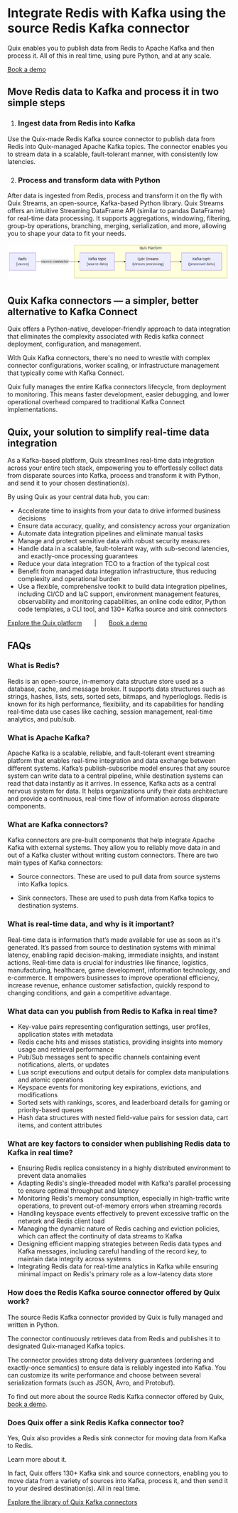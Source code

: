 <!--- BEGIN MARKDOWN --->
<!------------- BEGIN TEMPLATE --------------------->

# Integrate Redis with Kafka using the source Redis Kafka connector

Quix enables you to publish data from Redis to Apache Kafka and then process it. All of this in real time, using pure Python, and at any scale. 

[Book a demo](https://share.hsforms.com/1iW0TmZzKQMChk0lxd_tGiw4yjw2)

## Move Redis data to Kafka and process it in two simple steps

1. ### Ingest data from Redis into Kafka

Use the Quix-made Redis Kafka source connector to publish data from Redis into Quix-managed Apache Kafka topics. The connector enables you to stream data in a scalable, fault-tolerant manner, with consistently low latencies. 

2. ### Process and transform data with Python

After data is ingested from Redis, process and transform it on the fly with Quix Streams, an open-source, Kafka-based Python library. Quix Streams offers an intuitive Streaming DataFrame API (similar to pandas DataFrame) for real-time data processing. It supports aggregations, windowing, filtering, group-by operations, branching, merging, serialization, and more, allowing you to shape your data to fit your needs.

![Diagram](images/Redis-source_diagram_1.png)

## Quix Kafka connectors — a simpler, better alternative to Kafka Connect

Quix offers a Python-native, developer-friendly approach to data integration that eliminates the complexity associated with Redis kafka connect deployment, configuration, and management. 

With Quix Kafka connectors, there's no need to wrestle with complex connector configurations, worker scaling, or infrastructure management that typically come with Kafka Connect.

Quix fully manages the entire Kafka connectors lifecycle, from deployment to monitoring. This means faster development, easier debugging, and lower operational overhead compared to traditional Kafka Connect implementations.

## Quix, your solution to simplify real-time data integration

As a Kafka-based platform, Quix streamlines real-time data integration across your entire tech stack, empowering you to effortlessly collect data from disparate sources into Kafka, process and transform it with Python, and send it to your chosen destination(s).

By using Quix as your central data hub, you can:

* Accelerate time to insights from your data to drive informed business decisions  
* Ensure data accuracy, quality, and consistency across your organization  
* Automate data integration pipelines and eliminate manual tasks  
* Manage and protect sensitive data with robust security measures  
* Handle data in a scalable, fault-tolerant way, with sub-second latencies, and exactly-once processing guarantees  
* Reduce your data integration TCO to a fraction of the typical cost  
* Benefit from managed data integration infrastructure, thus reducing complexity and operational burden  
* Use a flexible, comprehensive toolkit to build data integration pipelines, including CI/CD and IaC support, environment management features, observability and monitoring capabilities, an online code editor, Python code templates, a CLI tool, and 130+ Kafka source and sink connectors

[Explore the Quix platform](https://portal.demo.quix.io/pipeline?workspace=demo-gametelemetrytemplate-prod)  |  [Book a demo](https://share.hsforms.com/1iW0TmZzKQMChk0lxd_tGiw4yjw2)

## FAQs

### What is Redis?

Redis is an open-source, in-memory data structure store used as a database, cache, and message broker. It supports data structures such as strings, hashes, lists, sets, sorted sets, bitmaps, and hyperloglogs. Redis is known for its high performance, flexibility, and its capabilities for handling real-time data use cases like caching, session management, real-time analytics, and pub/sub.

### What is Apache Kafka?

Apache Kafka is a scalable, reliable, and fault-tolerant event streaming platform that enables real-time integration and data exchange between different systems. Kafka’s publish-subscribe model ensures that any source system can write data to a central pipeline, while destination systems can read that data instantly as it arrives. In essence, Kafka acts as a central nervous system for data. It helps organizations unify their data architecture and provide a continuous, real-time flow of information across disparate components.

### What are Kafka connectors?

Kafka connectors are pre-built components that help integrate Apache Kafka with external systems. They allow you to reliably move data in and out of a Kafka cluster without writing custom connectors. There are two main types of Kafka connectors:

* Source connectors. These are used to pull data from source systems into Kafka topics.

* Sink connectors. These are used to push data from Kafka topics to destination systems.

### What is real-time data, and why is it important?

Real-time data is information that’s made available for use as soon as it's generated. It’s passed from source to destination systems with minimal latency, enabling rapid decision-making, immediate insights, and instant actions. Real-time data is crucial for industries like finance, logistics, manufacturing, healthcare, game development, information technology, and e-commerce. It empowers businesses to improve operational efficiency, increase revenue, enhance customer satisfaction, quickly respond to changing conditions, and gain a competitive advantage.

### What data can you publish from Redis to Kafka in real time?

* Key-value pairs representing configuration settings, user profiles, application states with metadata  
* Redis cache hits and misses statistics, providing insights into memory usage and retrieval performance  
* Pub/Sub messages sent to specific channels containing event notifications, alerts, or updates  
* Lua script executions and output details for complex data manipulations and atomic operations  
* Keyspace events for monitoring key expirations, evictions, and modifications  
* Sorted sets with rankings, scores, and leaderboard details for gaming or priority-based queues  
* Hash data structures with nested field-value pairs for session data, cart items, and content attributes 

### What are key factors to consider when publishing Redis data to Kafka in real time?

* Ensuring Redis replica consistency in a highly distributed environment to prevent data anomalies  
* Adapting Redis's single-threaded model with Kafka's parallel processing to ensure optimal throughput and latency  
* Monitoring Redis's memory consumption, especially in high-traffic write operations, to prevent out-of-memory errors when streaming records  
* Handling keyspace events effectively to prevent excessive traffic on the network and Redis client load  
* Managing the dynamic nature of Redis caching and eviction policies, which can affect the continuity of data streams to Kafka  
* Designing efficient mapping strategies between Redis data types and Kafka messages, including careful handling of the record key, to maintain data integrity across systems  
* Integrating Redis data for real-time analytics in Kafka while ensuring minimal impact on Redis's primary role as a low-latency data store

### How does the Redis Kafka source connector offered by Quix work?

The source Redis Kafka connector provided by Quix is fully managed and written in Python. 

The connector continuously retrieves data from Redis and publishes it to designated Quix-managed Kafka topics.  

The connector provides strong data delivery guarantees (ordering and exactly-once semantics) to ensure data is reliably ingested into Kafka. You can customize its write performance and choose between several serialization formats (such as JSON, Avro, and Protobuf).  

To find out more about the source Redis Kafka connector offered by Quix, [book a demo](https://share.hsforms.com/1iW0TmZzKQMChk0lxd_tGiw4yjw2).

### Does Quix offer a sink Redis Kafka connector too?

Yes, Quix also provides a Redis sink connector for moving data from Kafka to Redis.

Learn more about it.

In fact, Quix offers 130+ Kafka sink and source connectors, enabling you to move data from a variety of sources into Kafka, process it, and then send it to your desired destination(s). All in real time.

[Explore the library of Quix Kafka connectors](https://quix.io/connectors) 

<!------------- END TEMPLATE --------------------->
<!--- END MARKDOWN --->